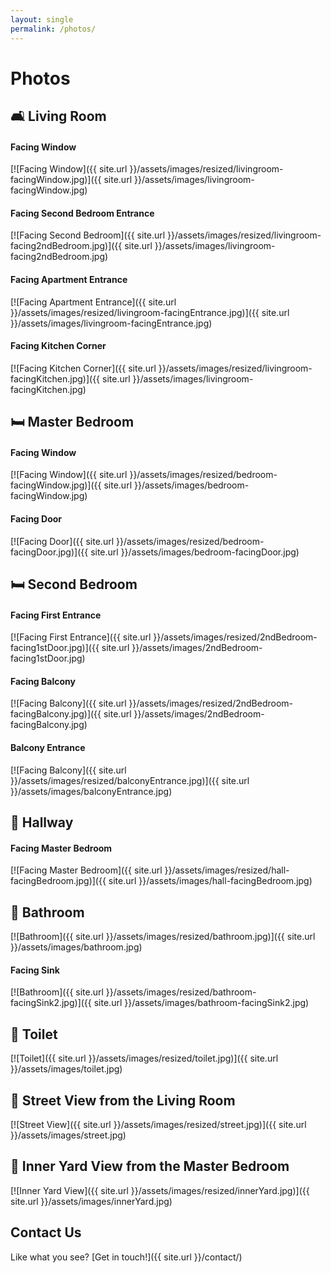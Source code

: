 ```yaml
---
layout: single
permalink: /photos/
---
```


# Photos

## 🛋 Living Room

#### Facing Window

[![Facing Window]({{ site.url }}/assets/images/resized/livingroom-facingWindow.jpg)]({{ site.url }}/assets/images/livingroom-facingWindow.jpg)

#### Facing Second Bedroom Entrance

[![Facing Second Bedroom]({{ site.url }}/assets/images/resized/livingroom-facing2ndBedroom.jpg)]({{ site.url }}/assets/images/livingroom-facing2ndBedroom.jpg)

#### Facing Apartment Entrance

[![Facing Apartment Entrance]({{ site.url }}/assets/images/resized/livingroom-facingEntrance.jpg)]({{ site.url }}/assets/images/livingroom-facingEntrance.jpg)

#### Facing Kitchen Corner

[![Facing Kitchen Corner]({{ site.url }}/assets/images/resized/livingroom-facingKitchen.jpg)]({{ site.url }}/assets/images/livingroom-facingKitchen.jpg)

## 🛏 Master Bedroom

#### Facing Window

[![Facing Window]({{ site.url }}/assets/images/resized/bedroom-facingWindow.jpg)]({{ site.url }}/assets/images/bedroom-facingWindow.jpg)

#### Facing Door

[![Facing Door]({{ site.url }}/assets/images/resized/bedroom-facingDoor.jpg)]({{ site.url }}/assets/images/bedroom-facingDoor.jpg)

## 🛏 Second Bedroom

#### Facing First Entrance

[![Facing First Entrance]({{ site.url }}/assets/images/resized/2ndBedroom-facing1stDoor.jpg)]({{ site.url }}/assets/images/2ndBedroom-facing1stDoor.jpg)

#### Facing Balcony

[![Facing Balcony]({{ site.url }}/assets/images/resized/2ndBedroom-facingBalcony.jpg)]({{ site.url }}/assets/images/2ndBedroom-facingBalcony.jpg)

<!--#### Desk

[![Desk]({{ site.url }}/assets/images/resized/2ndBedroom-desk.jpg)]({{ site.url }}/assets/images/2ndBedroom-desk.jpg)-->

<!--#### Facing Second Entrance

[![Facing Second Entrance]({{ site.url }}/assets/images/resized/2ndBedroom-facing2ndDoor.jpg)]({{ site.url }}/assets/images/2ndBedroom-facing2ndDoor.jpg)-->

#### Balcony Entrance

[![Facing Balcony]({{ site.url }}/assets/images/resized/balconyEntrance.jpg)]({{ site.url }}/assets/images/balconyEntrance.jpg)

## 🚪 Hallway

#### Facing Master Bedroom

[![Facing Master Bedroom]({{ site.url }}/assets/images/resized/hall-facingBedroom.jpg)]({{ site.url }}/assets/images/hall-facingBedroom.jpg)

<!--#### Facing Toilet & Bathroom

[![Facing Toilet & Bathroom]({{ site.url }}/assets/images/resized/hall-facingToiletAndBathroom.jpg)]({{ site.url }}/assets/images/hall-facingToiletAndBathroom.jpg)-->

## 🚿 Bathroom

[![Bathroom]({{ site.url }}/assets/images/resized/bathroom.jpg)]({{ site.url }}/assets/images/bathroom.jpg)

#### Facing Sink

[![Bathroom]({{ site.url }}/assets/images/resized/bathroom-facingSink2.jpg)]({{ site.url }}/assets/images/bathroom-facingSink2.jpg)

<!--#### Facing Shower

[![Bathroom]({{ site.url }}/assets/images/resized/bathroom-facingShower.jpg)]({{ site.url }}/assets/images/bathroom-facingShower.jpg)
-->
## 🚽 Toilet

[![Toilet]({{ site.url }}/assets/images/resized/toilet.jpg)]({{ site.url }}/assets/images/toilet.jpg)

## 🏡 Street View from the Living Room

[![Street View]({{ site.url }}/assets/images/resized/street.jpg)]({{ site.url }}/assets/images/street.jpg)

## 🌳 Inner Yard View from the Master Bedroom

[![Inner Yard View]({{ site.url }}/assets/images/resized/innerYard.jpg)]({{ site.url }}/assets/images/innerYard.jpg)

## Contact Us

Like what you see? [Get in touch!]({{ site.url }}/contact/)
